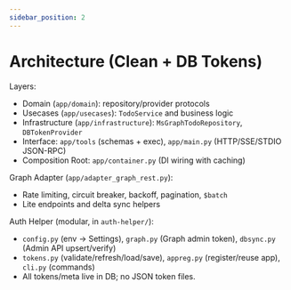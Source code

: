 ```yaml
---
sidebar_position: 2
---
```


# Architecture (Clean + DB Tokens)

Layers:
- Domain (`app/domain`): repository/provider protocols
- Usecases (`app/usecases`): `TodoService` and business logic
- Infrastructure (`app/infrastructure`): `MsGraphTodoRepository`, `DBTokenProvider`
- Interface: `app/tools` (schemas + exec), `app/main.py` (HTTP/SSE/STDIO JSON-RPC)
- Composition Root: `app/container.py` (DI wiring with caching)

Graph Adapter (`app/adapter_graph_rest.py`):
- Rate limiting, circuit breaker, backoff, pagination, `$batch`
- Lite endpoints and delta sync helpers

Auth Helper (modular, in `auth-helper/`):
- `config.py` (env → Settings), `graph.py` (Graph admin token), `dbsync.py` (Admin API upsert/verify)
- `tokens.py` (validate/refresh/load/save), `appreg.py` (register/reuse app), `cli.py` (commands)
- All tokens/meta live in DB; no JSON token files.
